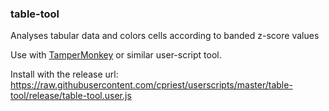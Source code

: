 ### table-tool
Analyses tabular data and colors cells according to banded z-score values

Use with [TamperMonkey](https://www.tampermonkey.net) or similar user-script tool.

Install with the release url:
https://raw.githubusercontent.com/cpriest/userscripts/master/table-tool/release/table-tool.user.js

